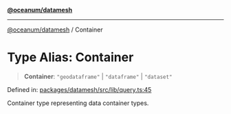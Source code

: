 [**@oceanum/datamesh**](../README.md)

***

[@oceanum/datamesh](../README.md) / Container

# Type Alias: Container

> **Container**: `"geodataframe"` \| `"dataframe"` \| `"dataset"`

Defined in: [packages/datamesh/src/lib/query.ts:45](https://github.com/oceanum-io/oceanum-js/blob/4449d4b3fac355094039d4392e96edf8345b7153/packages/datamesh/src/lib/query.ts#L45)

Container type representing data container types.
